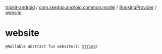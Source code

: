 [tripkit-android](../../index.md) / [com.skedgo.android.common.model](../index.md) / [BookingProvider](index.md) / [website](./website.md)

# website

`@Nullable abstract fun website(): `[`String`](https://kotlinlang.org/api/latest/jvm/stdlib/kotlin/-string/index.html)`?`